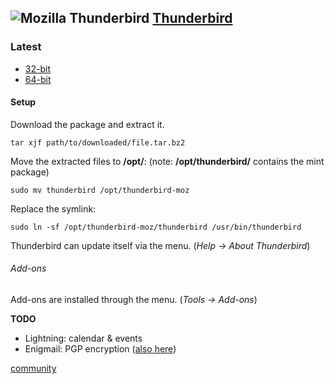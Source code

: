 ## ![][img-thunderbird-logo]  [Thunderbird][homepage-thunderbird] <a id="thunderbird"/>

### Latest
* [32-bit][thunderbird-x86-latest]
* [64-bit][thunderbird-amd64-latest]

#### Setup

Download the package and extract it.

`tar xjf path/to/downloaded/file.tar.bz2`

Move the extracted files to **/opt/**:  (note: **/opt/thunderbird/** contains the mint package)

`sudo mv thunderbird /opt/thunderbird-moz`

Replace the symlink:

`sudo ln -sf /opt/thunderbird-moz/thunderbird /usr/bin/thunderbird`

Thunderbird can update itself via the menu. (_Help -> About Thunderbird_)

###### Add-ons

Add-ons are installed through the menu. (_Tools -> Add-ons_)

 **TODO**

* Lightning: calendar & events
* <a id="enigmail"/>Enigmail: PGP encryption ([also here][anchor-encryption])

[community][community-thunderbird]


[anchor-encryption]: Security#wiki-encryption

[community-thunderbird]: http://community.linuxmint.com/software/view/thunderbird

[homepage-thunderbird]: http://www.mozilla.org/thunderbird "Mozilla Thunderbird"

[img-thunderbird-logo]: image/thunderbird.png "Mozilla Thunderbird"

[thunderbird-x86-latest]: ftp://ftp.mozilla.org/pub/mozilla.org/thunderbird/releases/latest/linux-i686/en-US/
[thunderbird-amd64-latest]: ftp://ftp.mozilla.org/pub/mozilla.org/thunderbird/releases/latest/linux-x86_64/en-US/
